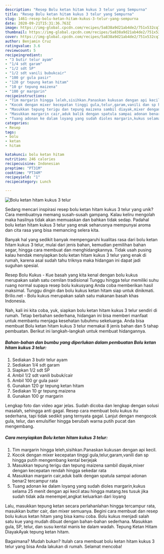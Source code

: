 ```yaml
---
description: "Resep Bolu ketan hitam kukus 3 telur yang Sempurna"
title: "Resep Bolu ketan hitam kukus 3 telur yang Sempurna"
slug: 1461-resep-bolu-ketan-hitam-kukus-3-telur-yang-sempurna
date: 2020-09-21T15:31:36.763Z
image: https://img-global.cpcdn.com/recipes/5a838a9d21ab4de2/751x532cq70/bolu-ketan-hitam-kukus-3-telur-foto-resep-utama.jpg
thumbnail: https://img-global.cpcdn.com/recipes/5a838a9d21ab4de2/751x532cq70/bolu-ketan-hitam-kukus-3-telur-foto-resep-utama.jpg
cover: https://img-global.cpcdn.com/recipes/5a838a9d21ab4de2/751x532cq70/bolu-ketan-hitam-kukus-3-telur-foto-resep-utama.jpg
author: Benjamin Cruz
ratingvalue: 3.6
reviewcount: 5
recipeingredient:
- "3 butir telur ayam"
- "1/4 sdt garam"
- "1/2 sdt SP"
- "1/2 sdt vanili bubukcair"
- "100 gr gula pasir"
- "120 gr tepung ketan hitam"
- "10 gr tepung maizena"
- "100 gr margarin"
recipeinstructions:
- "Tim margarin hingga leleh,sisihkan.Panaskan kukusan dengan api kecil."
- "Kocok dengan mixer kecepatan tinggi gula,telur,garam,vanili dan sp hingga putih mengembang kental berjejak"
- "Masukkan tepung terigu dan tepung maizena sambil diayak,mixer dengan kecepatan rendah hingga sekedar rata"
- "Masukkan margarin cair,aduk balik dengan spatula sampai adonan benar2 tercampur rata"
- "Tuang adonan ke dalam loyang yang sudah dioles margarin,kukus selama 25 menit dengan api kecil atau hingga matang.tes tusuk jika sudah tidak ada menempel,angkat keluarkan dari loyang"
categories:
- Resep
tags:
- bolu
- ketan
- hitam

katakunci: bolu ketan hitam 
nutrition: 246 calories
recipecuisine: Indonesian
preptime: "PT31M"
cooktime: "PT34M"
recipeyield: "1"
recipecategory: Lunch

---
```



![Bolu ketan hitam kukus 3 telur](https://img-global.cpcdn.com/recipes/5a838a9d21ab4de2/751x532cq70/bolu-ketan-hitam-kukus-3-telur-foto-resep-utama.jpg)

Sedang mencari inspirasi resep bolu ketan hitam kukus 3 telur yang unik? Cara membuatnya memang susah-susah gampang. Kalau keliru mengolah maka hasilnya tidak akan memuaskan dan bahkan tidak sedap. Padahal bolu ketan hitam kukus 3 telur yang enak seharusnya mempunyai aroma dan cita rasa yang bisa memancing selera kita.

Banyak hal yang sedikit banyak mempengaruhi kualitas rasa dari bolu ketan hitam kukus 3 telur, mulai dari jenis bahan, kemudian pemilihan bahan segar, hingga cara membuat dan menghidangkannya. Tidak usah pusing kalau hendak menyiapkan bolu ketan hitam kukus 3 telur yang enak di rumah, karena asal sudah tahu triknya maka hidangan ini dapat jadi suguhan spesial.

Resep Bolu Kukus - Kue basah yang kita kenal dengan bolu kukus merupakan salah satu cemilan tradisional Tunggu hingga telur memiliki suhu ruang normal supaya resep bolu kukusyang Anda coba memberikan hasil maksimal. Tunggu dingin dan bolu kukus ketan hitam siap untuk dinikmati. Brilio.net - Bolu kukus merupakan salah satu makanan basah khas Indonesia.


Nah, kali ini kita coba, yuk, siapkan bolu ketan hitam kukus 3 telur sendiri di rumah. Tetap berbahan sederhana, hidangan ini bisa memberi manfaat untuk membantu menjaga kesehatan tubuhmu sekeluarga. Anda bisa membuat Bolu ketan hitam kukus 3 telur memakai 8 jenis bahan dan 5 tahap pembuatan. Berikut ini langkah-langkah untuk membuat hidangannya.

<!--inarticleads1-->

##### Bahan-bahan dan bumbu yang diperlukan dalam pembuatan Bolu ketan hitam kukus 3 telur:

1. Sediakan 3 butir telur ayam
1. Sediakan 1/4 sdt garam
1. Siapkan 1/2 sdt SP
1. Ambil 1/2 sdt vanili bubuk/cair
1. Ambil 100 gr gula pasir
1. Gunakan 120 gr tepung ketan hitam
1. Sediakan 10 gr tepung maizena
1. Gunakan 100 gr margarin


Lengkap foto dan video agar jelas. Sudah dicoba dan lengkap dengan solusi masalah, sehingga anti gagal. Resep cara membuat bolu kukus itu sederhana, tapi tidak sedikit yang ternyata gagal. Lanjut dengan mengocok gula, telur, dan emulsifier hingga berubah warna putih pucat dan mengembang. 

<!--inarticleads2-->

##### Cara menyiapkan Bolu ketan hitam kukus 3 telur:

1. Tim margarin hingga leleh,sisihkan.Panaskan kukusan dengan api kecil.
1. Kocok dengan mixer kecepatan tinggi gula,telur,garam,vanili dan sp hingga putih mengembang kental berjejak
1. Masukkan tepung terigu dan tepung maizena sambil diayak,mixer dengan kecepatan rendah hingga sekedar rata
1. Masukkan margarin cair,aduk balik dengan spatula sampai adonan benar2 tercampur rata
1. Tuang adonan ke dalam loyang yang sudah dioles margarin,kukus selama 25 menit dengan api kecil atau hingga matang.tes tusuk jika sudah tidak ada menempel,angkat keluarkan dari loyang


Lalu, masukkan tepung ketan secara perlahanlahan hingga tercampur rata, masukkan butter cair, dan mixer semuanya. Begini cara membuat dan resep bolu kukus ketan hitam yang bisa kamu coba. Bolu kukus menjadi salah satu kue yang mudah dibuat dengan bahan-bahan sederhana. Masukkan gula, SP, telur, dan susu kental manis ke dalam wadah. Tepung Ketan Hitam DiayakAyak tepung ketan hitam. 

Bagaimana? Mudah bukan? Itulah cara membuat bolu ketan hitam kukus 3 telur yang bisa Anda lakukan di rumah. Selamat mencoba!
